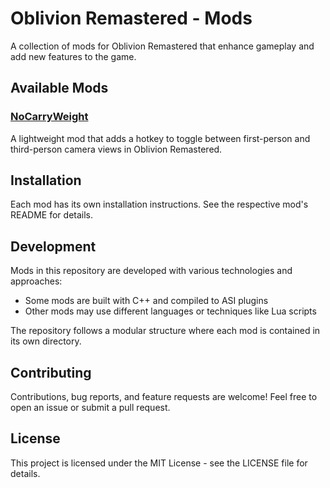 # Oblivion Remastered - Mods

A collection of mods for Oblivion Remastered that enhance gameplay and add new features to the game.

## Available Mods

### [NoCarryWeight](NoCarryWeight/)
A lightweight mod that adds a hotkey to toggle between first-person and third-person camera views in Oblivion Remastered.

## Installation

Each mod has its own installation instructions. See the respective mod's README for details.

## Development

Mods in this repository are developed with various technologies and approaches:

- Some mods are built with C++ and compiled to ASI plugins
- Other mods may use different languages or techniques like Lua scripts

The repository follows a modular structure where each mod is contained in its own directory.

## Contributing

Contributions, bug reports, and feature requests are welcome! Feel free to open an issue or submit a pull request.

## License

This project is licensed under the MIT License - see the LICENSE file for details.
